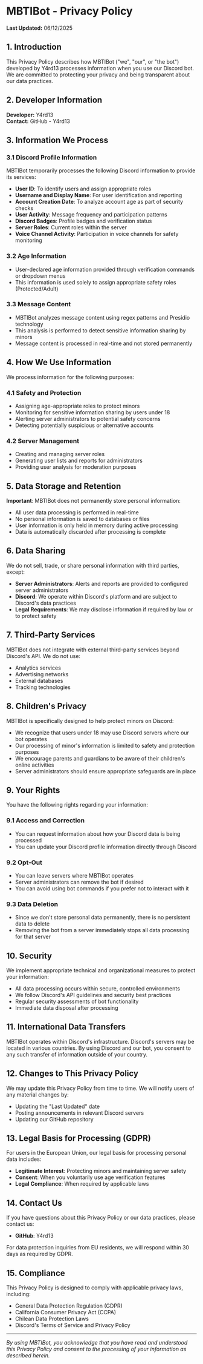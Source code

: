 # MBTIBot - Privacy Policy

**Last Updated:** 06/12/2025

## 1. Introduction

This Privacy Policy describes how MBTIBot ("we", "our", or "the bot") developed by Y4rd13 processes information when you use our Discord bot. We are committed to protecting your privacy and being transparent about our data practices.

## 2. Developer Information

**Developer:** Y4rd13  
**Contact:** GitHub - Y4rd13

## 3. Information We Process

### 3.1 Discord Profile Information
MBTIBot temporarily processes the following Discord information to provide its services:

- **User ID**: To identify users and assign appropriate roles
- **Username and Display Name**: For user identification and reporting
- **Account Creation Date**: To analyze account age as part of security checks
- **User Activity**: Message frequency and participation patterns
- **Discord Badges**: Profile badges and verification status
- **Server Roles**: Current roles within the server
- **Voice Channel Activity**: Participation in voice channels for safety monitoring

### 3.2 Age Information
- User-declared age information provided through verification commands or dropdown menus
- This information is used solely to assign appropriate safety roles (Protected/Adult)

### 3.3 Message Content
- MBTIBot analyzes message content using regex patterns and Presidio technology
- This analysis is performed to detect sensitive information sharing by minors
- Message content is processed in real-time and not stored permanently

## 4. How We Use Information

We process information for the following purposes:

### 4.1 Safety and Protection
- Assigning age-appropriate roles to protect minors
- Monitoring for sensitive information sharing by users under 18
- Alerting server administrators to potential safety concerns
- Detecting potentially suspicious or alternative accounts

### 4.2 Server Management
- Creating and managing server roles
- Generating user lists and reports for administrators
- Providing user analysis for moderation purposes

## 5. Data Storage and Retention

**Important**: MBTIBot does not permanently store personal information:

- All user data processing is performed in real-time
- No personal information is saved to databases or files
- User information is only held in memory during active processing
- Data is automatically discarded after processing is complete

## 6. Data Sharing

We do not sell, trade, or share personal information with third parties, except:

- **Server Administrators**: Alerts and reports are provided to configured server administrators
- **Discord**: We operate within Discord's platform and are subject to Discord's data practices
- **Legal Requirements**: We may disclose information if required by law or to protect safety

## 7. Third-Party Services

MBTIBot does not integrate with external third-party services beyond Discord's API. We do not use:
- Analytics services
- Advertising networks
- External databases
- Tracking technologies

## 8. Children's Privacy

MBTIBot is specifically designed to help protect minors on Discord:

- We recognize that users under 18 may use Discord servers where our bot operates
- Our processing of minor's information is limited to safety and protection purposes
- We encourage parents and guardians to be aware of their children's online activities
- Server administrators should ensure appropriate safeguards are in place

## 9. Your Rights

You have the following rights regarding your information:

### 9.1 Access and Correction
- You can request information about how your Discord data is being processed
- You can update your Discord profile information directly through Discord

### 9.2 Opt-Out
- You can leave servers where MBTIBot operates
- Server administrators can remove the bot if desired
- You can avoid using bot commands if you prefer not to interact with it

### 9.3 Data Deletion
- Since we don't store personal data permanently, there is no persistent data to delete
- Removing the bot from a server immediately stops all data processing for that server

## 10. Security

We implement appropriate technical and organizational measures to protect your information:

- All data processing occurs within secure, controlled environments
- We follow Discord's API guidelines and security best practices
- Regular security assessments of bot functionality
- Immediate data disposal after processing

## 11. International Data Transfers

MBTIBot operates within Discord's infrastructure. Discord's servers may be located in various countries. By using Discord and our bot, you consent to any such transfer of information outside of your country.

## 12. Changes to This Privacy Policy

We may update this Privacy Policy from time to time. We will notify users of any material changes by:
- Updating the "Last Updated" date
- Posting announcements in relevant Discord servers
- Updating our GitHub repository

## 13. Legal Basis for Processing (GDPR)

For users in the European Union, our legal basis for processing personal data includes:

- **Legitimate Interest**: Protecting minors and maintaining server safety
- **Consent**: When you voluntarily use age verification features
- **Legal Compliance**: When required by applicable laws

## 14. Contact Us

If you have questions about this Privacy Policy or our data practices, please contact us:

- **GitHub**: Y4rd13

For data protection inquiries from EU residents, we will respond within 30 days as required by GDPR.

## 15. Compliance

This Privacy Policy is designed to comply with applicable privacy laws, including:
- General Data Protection Regulation (GDPR)
- California Consumer Privacy Act (CCPA)
- Chilean Data Protection Laws
- Discord's Terms of Service and Privacy Policy

---

*By using MBTIBot, you acknowledge that you have read and understood this Privacy Policy and consent to the processing of your information as described herein.*
